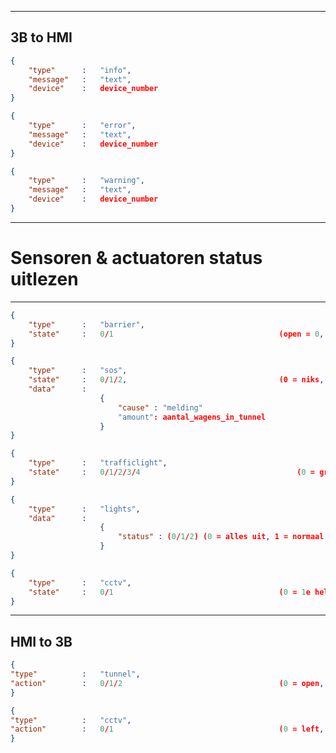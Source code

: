 -------------------------------------------------------------------------------------------
3B to HMI
-------------------------------------------------------------------------------------------
```json
{
	"type"		: 	"info",
	"message"	:	"text",
	"device"	: 	device_number
}
```
```json
{
	"type"		: 	"error",
	"message"	:	"text",
	"device"	: 	device_number
}
```
```json
{
	"type"		: 	"warning",
	"message"	:	"text",
	"device"	: 	device_number
}
```
-------------------------------------------------------------------------------------------
# Sensoren & actuatoren status uitlezen
-------------------------------------------------------------------------------------------
```json
{
	"type"		:	"barrier",
	"state"		: 	0/1										(open = 0, dicht = 1)
}
```
```json
{
	"type"		:	"sos",
	"state"		: 	0/1/2,									(0 = niks, 1 = 1e helft, 2 = 2e helft)
	"data"		: 
					{
						"cause" : "melding" 
						"amount": aantal_wagens_in_tunnel
					}
}
```
```json
{
	"type"		:	"trafficlight",
	"state"		: 	0/1/2/3/4							 		(0 = groen , 1 = geel ,2 = geel knipperen 3= rood, 4=gedoofd)
}
```
```json
{
	"type"		:	"lights",
	"data"		: 
					{
						"status" : (0/1/2) (0 = alles uit, 1 = normaal, 2 = alles 100%)
					}
}
```
```json
{
	"type"		:	"cctv",
	"state"		: 	0/1										(0 = 1e helft, 1 = 2e helft)
}
```

-------------------------------------------------------------------------------------------
HMI to 3B
-------------------------------------------------------------------------------------------
```json
{
"type"			: 	"tunnel",
"action" 		: 	0/1/2									(0 = open, 1 = warning, 2 = sluiten)
}
```
```json
{
"type"			: 	"cctv",
"action"		: 	0/1 									(0 = left, 1 = right)
}
```
